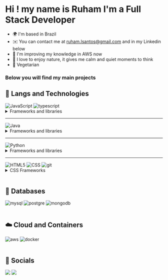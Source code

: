 Hi ! [](https://user-images.githubusercontent.com/18350557/176309783-0785949b-9127-417c-8b55-ab5a4333674e.gif)my name is Ruham I'm a Full Stack Developer
==================================================================================================================================

* 🌍  I'm based in Brazil
* ✉️  You can contact me at [ruham.lsantos@gmail.com](mailto:ruham.lsantos@gmail.com) and in my Linkedin below
* 🧠  I'm improving my knowledge in AWS now
* :evergreen_tree: I love to enjoy nature, it gives me calm and quiet moments to think
* :green_apple: Vegetarian

###               Below you will find my main projects

## 👾 Langs and Technologies
<div>
<img src="https://img.shields.io/badge/JavaScript-F7DF1E?style=for-the-badge&logo=javascript&logoColor=black" alt="JavaScript" />
<img src="https://img.shields.io/badge/TypeScript-1572B6?style=for-the-badge&logo=typescript&logoColor=white" alt="typescript" />
</div>
<details>
  <summary>Frameworks and libraries</summary><br />
  <div>
    <img src="https://img.shields.io/badge/Node.js-43853D?style=for-the-badge&logo=node.js&logoColor=white" alt="Node.js" />
    <img src="https://img.shields.io/badge/Express-404D59?style=for-the-badge&logo=express&logoColor=white" alt="express" />
    <img src="https://img.shields.io/badge/Nestjs-CA4245?style=for-the-badge&logo=nestjs&logoColor=white" alt="Nest" />
    <img src="https://img.shields.io/badge/React-20232A?style=for-the-badge&logo=react&logoColor=61DAFB" alt="React" />
    <img src="https://img.shields.io/badge/Redux-593D88?style=for-the-badge&logo=redux&logoColor=white" alt="redux" />
    <img src="https://img.shields.io/badge/React_Router-CA4245?style=for-the-badge&logo=react-router&logoColor=white" alt="reactRouter" />
    <img src="https://img.shields.io/badge/Sequelize-1572B6?style=for-the-badge&logo=sequelize&logoColor=white" alt="Sequelize" />
    <img src="https://img.shields.io/badge/Mongoose-E34F26?style=for-the-badge&logo=mongoose&logoColor=white" alt="Mongoose" />
    <img src="https://img.shields.io/badge/Prisma-1572B6?style=for-the-badge&logo=prisma&logoColor=white" alt="Sequelize" />
    <img src="https://img.shields.io/badge/Vue.js-1572B6?style=for-the-badge&logo=vue.js&logoColor=white" alt="Vue.js" />
    <img src="https://img.shields.io/badge/Jest-43853D?style=for-the-badge&logo=jest&logoColor=white" alt="Jest" />
    <img src="https://img.shields.io/badge/Mocha-20232A?style=for-the-badge&logo=mocha&logoColor=white" alt="Mocha" />
    <img src="https://img.shields.io/badge/Sinon-1572B6?style=for-the-badge&logo=sinon&logoColor=white" alt="Sinon" />
    <img src="https://img.shields.io/badge/Chai-E34F26?style=for-the-badge&logo=chai&logoColor=white" alt="Chai" />
  </div>
</details>
<hr/>
<div>
<img src="https://img.shields.io/badge/java-3776AB?style=for-the-badge&logo=java&logoColor=white" alt="Java" />
</div>
<details>
  <summary>Frameworks and libraries</summary><br />
<div>
  <img src="https://img.shields.io/badge/Spring_Boot-43853D?style=for-the-badge&logo=springboot&logoColor=white" alt="Pytest" />
  <img src="https://img.shields.io/badge/Quarkus-43853D?style=for-the-badge&logo=quarkus&logoColor=white" alt="Pandas" />
  <img src="https://img.shields.io/badge/Hibernate-43853D?style=for-the-badge&logo=hibernate&logoColor=white" alt="Matplotlib" />
  <img src="https://img.shields.io/badge/Maven-593D88?style=for-the-badge&logo=maven&logoColor=white" alt="Flask" />
  <img src="https://img.shields.io/badge/JUnit5-593D88?style=for-the-badge&logo=junit&logoColor=white" alt="Flask" />
</div>
</details>
<hr/>
<div>
<img src="https://img.shields.io/badge/Python-3776AB?style=for-the-badge&logo=python&logoColor=white" alt="Python" />
</div>
<details>
  <summary>Frameworks and libraries</summary><br />
<div>
  <img src="https://img.shields.io/badge/Pytest-43853D?style=for-the-badge&logo=pytest&logoColor=white" alt="Pytest" />
  <img src="https://img.shields.io/badge/Pandas-43853D?style=for-the-badge&logo=pandas&logoColor=white" alt="Pandas" />
  <img src="https://img.shields.io/badge/Matplotlib-43853D?style=for-the-badge&logo=matplotlib&logoColor=white" alt="Matplotlib" />
  <img src="https://img.shields.io/badge/Flask-593D88?style=for-the-badge&logo=flask&logoColor=white" alt="Flask" />
</div>
</details>
<hr/>
<div>
  <img src="https://img.shields.io/badge/HTML5-E34F26?style=for-the-badge&logo=html5&logoColor=white" alt="HTML5" />
  <img src="https://img.shields.io/badge/CSS3-1572B6?style=for-the-badge&logo=css3&logoColor=white" alt="CSS" />
  <img src="https://img.shields.io/badge/Git-E34F26?style=for-the-badge&logo=git&logoColor=white" alt="git" />
</div>
<details>
  <summary>CSS Frameworks</summary><br />
<div>
  <img src="https://img.shields.io/badge/Tailwind_CSS-38B2AC?style=for-the-badge&logo=tailwind-css&logoColor=white" alt="tailwind" />
  <img src="https://img.shields.io/badge/Bootstrap-563D7C?style=for-the-badge&logo=bootstrap&logoColor=white" alt="bootstrap" />
</div>
</details>
<br/>

## 💽 Databases

<div>
  <img src="https://img.shields.io/badge/MySQL-00000F?style=for-the-badge&logo=mysql&logoColor=white" alt="mysql" />
  <img src="https://img.shields.io/badge/PostgreSQL-1572B6?style=for-the-badge&logo=postgresql&logoColor=white" alt="postgre" />
  <img src="https://img.shields.io/badge/MongoDB-4EA94B?style=for-the-badge&logo=mongodb&logoColor=white" alt="mongodb" />
</div>
<br/>

## ☁️ Cloud and Containers
<div>
  <img src="https://img.shields.io/badge/Amazon_AWS-232F3E?style=for-the-badge&logo=amazon-aws&logoColor=white" alt="aws" />
  <img src="https://img.shields.io/badge/Docker-2496ED?style=for-the-badge&logo=docker&logoColor=white" alt="docker" />
</div>
<br/>

## 👥 Socials

<p align="left"> <a href="https://www.github.com/RuhamLeal" target="_blank" rel="noreferrer"><img src="https://img.shields.io/badge/GitHub-100000?style=for-the-badge&logo=github&logoColor=white"/></a> <a href="https://www.linkedin.com/in/ruham-leal-dos-santos-sutil-38a837243/" target="_blank" rel="noreferrer"><img src="https://img.shields.io/badge/LinkedIn-0077B5?style=for-the-badge&logo=linkedin&logoColor=white"/></a></p>
